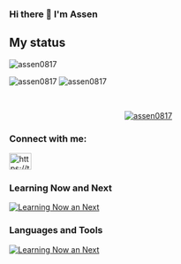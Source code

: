 <!--
**assen0817/assen0817** is a ✨ _special_ ✨ repository because its `README.md` (this file) appears on your GitHub profile.

Here are some ideas to get you started:

- 🔭 I’m currently working on ...
- 🌱 I’m currently learning ...
- 👯 I’m looking to collaborate on ...
- 🤔 I’m looking for help with ...
- 💬 Ask me about ...
- 📫 How to reach me: ...
- 😄 Pronouns: ...
- ⚡ Fun fact: ...
-->

### Hi there 👋 I'm Assen

## My status

<p align="left"> <img src="https://komarev.com/ghpvc/?username=assen0817&label=Profile%20views&color=0e75b6&style=flat" alt="assen0817" /> </p>

<p align="left"><img src="https://github-readme-stats.vercel.app/api?username=assen0817&theme=dark&show_icons=true&count_private=true" alt="assen0817" />
<img src="https://github-readme-stats.vercel.app/api/top-langs?username=assen0817&theme=dark&show_icons=true&locale=en&layout=compact&count_private=true" alt="assen0817" /></p>

&nbsp;&nbsp;

<p align="center"> <a href="https://github.com/ryo-ma/github-profile-trophy"><img src="https://github-profile-trophy.vercel.app/?username=assen0817&row=2&column=3&theme=onedark" alt="assen0817" /></a> </p>


<h3 align="left">Connect with me:</h3>
<p align="left">
<a href="https://twitter.com/assent08" target="blank"><img align="center" src="https://raw.githubusercontent.com/rahuldkjain/github-profile-readme-generator/master/src/images/icons/Social/twitter.svg" alt="https://twitter.com/assent08" height="30" width="40" /></a>
</p>

 
### Learning Now and Next

[![Learning Now an Next](https://skillicons.dev/icons?i=tauri,react,ts,blender,unity,unreal)](https://skillicons.dev)

### Languages and Tools
[![Learning Now an Next](https://skillicons.dev/icons?i=py,django,flask,pytorch,html,css,js,aws,mysql,linux,firebase,docker)](https://skillicons.dev)

